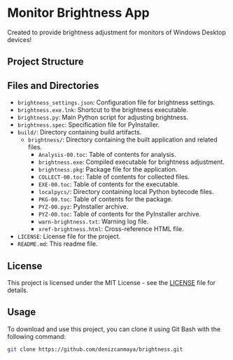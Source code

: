 # Monitor Brightness App

Created to provide brightness adjustment for monitors of Windows Desktop devices!

## Project Structure

## Files and Directories

- `brightness_settings.json`: Configuration file for brightness settings.
- `brightness.exe.lnk`: Shortcut to the brightness executable.
- `brightness.py`: Main Python script for adjusting brightness.
- `brightness.spec`: Specification file for PyInstaller.
- `build/`: Directory containing build artifacts.
  - `brightness/`: Directory containing the built application and related files.
    - `Analysis-00.toc`: Table of contents for analysis.
    - `brightness.exe`: Compiled executable for brightness adjustment.
    - `brightness.pkg`: Package file for the application.
    - `COLLECT-00.toc`: Table of contents for collected files.
    - `EXE-00.toc`: Table of contents for the executable.
    - `localpycs/`: Directory containing local Python bytecode files.
    - `PKG-00.toc`: Table of contents for the package.
    - `PYZ-00.pyz`: PyInstaller archive.
    - `PYZ-00.toc`: Table of contents for the PyInstaller archive.
    - `warn-brightness.txt`: Warning log file.
    - `xref-brightness.html`: Cross-reference HTML file.
- `LICENSE`: License file for the project.
- `README.md`: This readme file.

## License

This project is licensed under the MIT License - see the [LICENSE](LICENSE) file for details.

## Usage

To download and use this project, you can clone it using Git Bash with the following command:

```bash
git clone https://github.com/denizcanmaya/brightness.git
